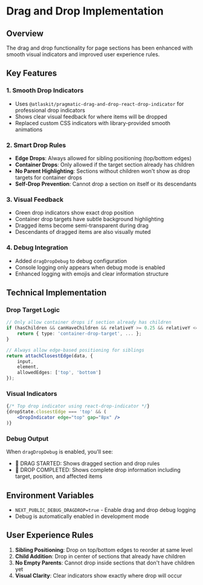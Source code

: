 # Drag and Drop Implementation

## Overview
The drag and drop functionality for page sections has been enhanced with smooth visual indicators and improved user experience rules.

## Key Features

### 1. Smooth Drop Indicators
- Uses `@atlaskit/pragmatic-drag-and-drop-react-drop-indicator` for professional drop indicators
- Shows clear visual feedback for where items will be dropped
- Replaced custom CSS indicators with library-provided smooth animations

### 2. Smart Drop Rules
- **Edge Drops**: Always allowed for sibling positioning (top/bottom edges)
- **Container Drops**: Only allowed if the target section already has children
- **No Parent Highlighting**: Sections without children won't show as drop targets for container drops
- **Self-Drop Prevention**: Cannot drop a section on itself or its descendants

### 3. Visual Feedback
- Green drop indicators show exact drop position
- Container drop targets have subtle background highlighting
- Dragged items become semi-transparent during drag
- Descendants of dragged items are also visually muted

### 4. Debug Integration
- Added `dragDropDebug` to debug configuration
- Console logging only appears when debug mode is enabled
- Enhanced logging with emojis and clear information structure

## Technical Implementation

### Drop Target Logic
```typescript
// Only allow container drops if section already has children
if (hasChildren && canHaveChildren && relativeY >= 0.25 && relativeY <= 0.75) {
    return { type: 'container-drop-target', ... };
}

// Always allow edge-based positioning for siblings
return attachClosestEdge(data, {
    input,
    element,
    allowedEdges: ['top', 'bottom']
});
```

### Visual Indicators
```jsx
{/* Top drop indicator using react-drop-indicator */}
{dropState.closestEdge === 'top' && (
    <DropIndicator edge="top" gap="8px" />
)}
```

### Debug Output
When `dragDropDebug` is enabled, you'll see:
- 🚀 DRAG STARTED: Shows dragged section and drop rules
- 🎯 DROP COMPLETED: Shows complete drop information including target, position, and affected items

## Environment Variables
- `NEXT_PUBLIC_DEBUG_DRAGDROP=true` - Enable drag and drop debug logging
- Debug is automatically enabled in development mode

## User Experience Rules
1. **Sibling Positioning**: Drop on top/bottom edges to reorder at same level
2. **Child Addition**: Drop in center of sections that already have children
3. **No Empty Parents**: Cannot drop inside sections that don't have children yet
4. **Visual Clarity**: Clear indicators show exactly where drop will occur 